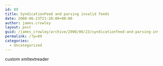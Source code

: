 ```yaml
---
id: 89
title: SyndicationFeed and parsing invalid feeds
date: 2008-06-23T21:20:00+00:00
author: james.crowley
layout: post
guid: /james_crowley/archive/2008/06/23/syndicationfeed-and-parsing-invalid-feeds.aspx
permalink: /?p=89
categories:
  - Uncategorized
---
```

custom xmltextreader